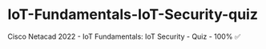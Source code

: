 # IoT-Fundamentals-IoT-Security-quiz
Cisco Netacad 2022 - IoT Fundamentals: IoT Security - Quiz - 100% ✅
